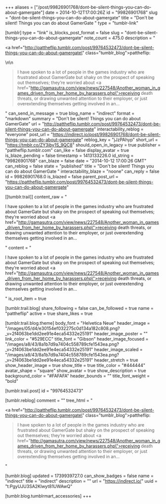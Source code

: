 +++
aliases = ["/post/99826901768/dont-be-silent-things-you-can-do-about-gamergate"]
date = 2014-10-12T17:00:26Z
id = "99826901768"
slug = "dont-be-silent-things-you-can-do-about-gamergate"
title = "Don't be silent! Things you can do about GamerGate "
type = "tumblr-link"

[tumblr]
type = "link"
is_blocks_post_format = false
slug = "dont-be-silent-things-you-can-do-about-gamergate"
note_count = 475.0
description = "<p><a href=\"http://pattheflip.tumblr.com/post/99764532473/dont-be-silent-things-you-can-do-about-gamergate\" class=\"tumblr_blog\">pattheflip</a>:</p>\n\n<blockquote><p>I have spoken to a lot of people in the games industry who are frustrated about GamerGate but shaky on the prospect of speaking out themselves; they’re worried about <a href=\"http://gamasutra.com/view/news/227548/Another_woman_in_games_driven_from_her_home_by_harassers.php\">receiving death threats</a>, or drawing unwanted attention to their employer, or just overextending themselves getting involved in an&hellip;</p></blockquote>"
can_send_in_message = true
blog_name = "indirect"
format = "markdown"
summary = "Don't be silent! Things you can do about GamerGate"
url = "http://pattheflip.tumblr.com/post/99764532473/dont-be-silent-things-you-can-do-about-gamergate"
interactability_reblog = "everyone"
post_url = "https://indirect.io/post/99826901768/dont-be-silent-things-you-can-do-about-gamergate"
reblog_key = "jJzPAhyp"
short_url = "https://tmblr.co/ZY3jby1S_9QC8"
should_open_in_legacy = true
publisher = "pattheflip.tumblr.com"
can_like = false
display_avatar = true
is_blaze_pending = false
timestamp = 1413133226.0
id_string = "99826901768"
can_blaze = false
date = "2014-10-12 17:00:26 GMT"
can_reblog = false
state = "published"
title = "Don't be silent! Things you can do about GamerGate "
interactability_blaze = "noone"
can_reply = false
id = 99826901768.0
is_blazed = false
parent_post_url = "https://pattheflip.tumblr.com/post/99764532473/dont-be-silent-things-you-can-do-about-gamergate"

[[tumblr.trail]]
content_raw = "<p>I have spoken to a lot of people in the games industry who are frustrated about GamerGate but shaky on the prospect of speaking out themselves; they’re worried about <a href=\"http://gamasutra.com/view/news/227548/Another_woman_in_games_driven_from_her_home_by_harassers.php\">receiving death threats</a>, or drawing unwanted attention to their employer, or just overextending themselves getting involved in an…</p>"
content = "<p>I have spoken to a lot of people in the games industry who are frustrated about GamerGate but shaky on the prospect of speaking out themselves; they&rsquo;re worried about <a href=\"http://gamasutra.com/view/news/227548/Another_woman_in_games_driven_from_her_home_by_harassers.php\">receiving death threats</a>, or drawing unwanted attention to their employer, or just overextending themselves getting involved in an&hellip;</p>"
is_root_item = true

[tumblr.trail.blog]
share_following = false
can_be_followed = true
name = "pattheflip"
active = true
share_likes = true

[tumblr.trail.blog.theme]
body_font = "Helvetica Neue"
header_image = "/images/05/d4/e30154ef032275c0d134a182c808.png?_v=2f4063be1dd2ee91e4eca54332e25191"
header_image_poster = ""
link_color = "#529ECC"
title_font = "Gibson"
header_image_focused = "/images/a8/43/8a1b7d9a7404c558789cfe1543ea.png?_v=2f4063be1dd2ee91e4eca54332e25191"
header_image_scaled = "/images/a8/43/8a1b7d9a7404c558789cfe1543ea.png?_v=2f4063be1dd2ee91e4eca54332e25191"
header_stretch = true
show_header_image = true
show_title = true
title_color = "#444444"
avatar_shape = "square"
show_avatar = true
show_description = true
background_color = "#FAFAFA"
header_bounds = ""
title_font_weight = "bold"

[tumblr.trail.post]
id = "99764532473"

[tumblr.reblog]
comment = ""
tree_html = "<p><a href=\"http://pattheflip.tumblr.com/post/99764532473/dont-be-silent-things-you-can-do-about-gamergate\" class=\"tumblr_blog\">pattheflip</a>:</p><blockquote><p>I have spoken to a lot of people in the games industry who are frustrated about GamerGate but shaky on the prospect of speaking out themselves; they’re worried about <a href=\"http://gamasutra.com/view/news/227548/Another_woman_in_games_driven_from_her_home_by_harassers.php\">receiving death threats</a>, or drawing unwanted attention to their employer, or just overextending themselves getting involved in an…</p></blockquote>"

[tumblr.blog]
updated = 1739939727.0
can_show_badges = false
name = "indirect"
title = "indirect"
description = ""
url = "https://indirect.io/"
uuid = "t:PgyUJU3SA2Klwyt81UWAwQ"

[tumblr.blog.tumblrmart_accessories]
+++
